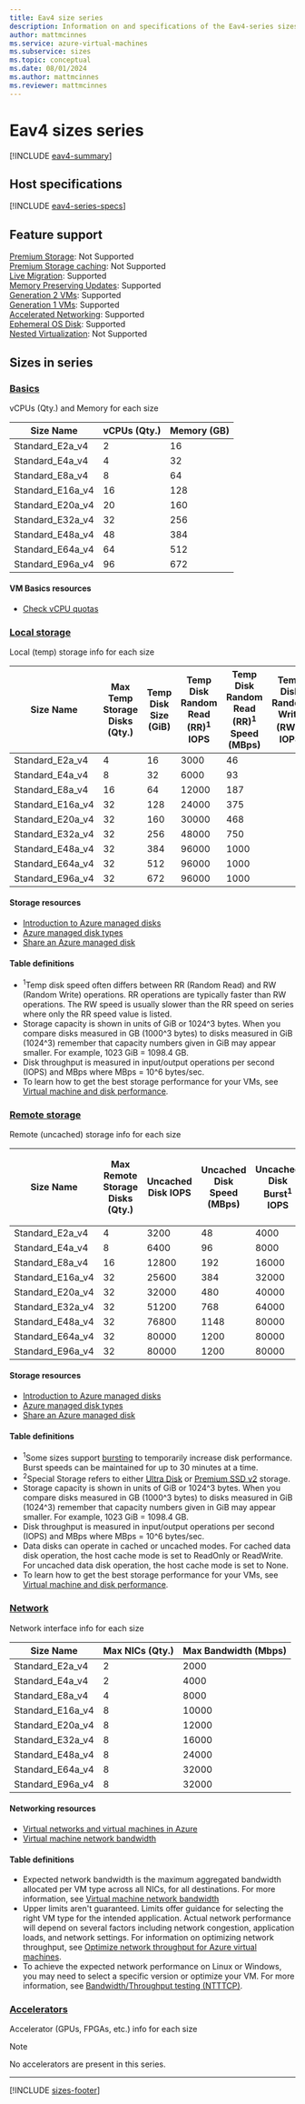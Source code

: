 ```yaml
---
title: Eav4 size series
description: Information on and specifications of the Eav4-series sizes
author: mattmcinnes
ms.service: azure-virtual-machines
ms.subservice: sizes
ms.topic: conceptual
ms.date: 08/01/2024
ms.author: mattmcinnes
ms.reviewer: mattmcinnes
---
```


# Eav4 sizes series

[!INCLUDE [eav4-summary](./includes/eav4-series-summary.md)]

## Host specifications
[!INCLUDE [eav4-series-specs](./includes/eav4-series-specs.md)]

## Feature support
[Premium Storage](../../premium-storage-performance.md): Not Supported <br>[Premium Storage caching](../../premium-storage-performance.md): Not Supported <br>[Live Migration](../../maintenance-and-updates.md): Supported <br>[Memory Preserving Updates](../../maintenance-and-updates.md): Supported <br>[Generation 2 VMs](../../generation-2.md): Supported <br>[Generation 1 VMs](../../generation-2.md): Supported <br>[Accelerated Networking](../../../virtual-network/create-vm-accelerated-networking-cli.md): Supported <br>[Ephemeral OS Disk](../../ephemeral-os-disks.md): Supported <br>[Nested Virtualization](/virtualization/hyper-v-on-windows/user-guide/nested-virtualization): Not Supported <br>

## Sizes in series

### [Basics](#tab/sizebasic)

vCPUs (Qty.) and Memory for each size

| Size Name | vCPUs (Qty.) | Memory (GB) |
| --- | --- | --- |
| Standard_E2a_v4 | 2 | 16 |
| Standard_E4a_v4 | 4 | 32 |
| Standard_E8a_v4 | 8 | 64 |
| Standard_E16a_v4 | 16 | 128 |
| Standard_E20a_v4 | 20 | 160 |
| Standard_E32a_v4 | 32 | 256 |
| Standard_E48a_v4 | 48 | 384 |
| Standard_E64a_v4 | 64 | 512 |
| Standard_E96a_v4 | 96 | 672 |

#### VM Basics resources
- [Check vCPU quotas](../../../virtual-machines/quotas.md)

### [Local storage](#tab/sizestoragelocal)

Local (temp) storage info for each size

| Size Name | Max Temp Storage Disks (Qty.) | Temp Disk Size (GiB) | Temp Disk Random Read (RR)<sup>1</sup> IOPS | Temp Disk Random Read (RR)<sup>1</sup> Speed (MBps) | Temp Disk Random Write (RW)<sup>1</sup> IOPS | Temp Disk Random Write (RW)<sup>1</sup> Speed (MBps) | Local-Special-Disk-Count | Local-Special-Disk-Size-GB | Local-Special-Disk-RR-IOPS | Local-Special-Disk-RR-MBps |
| --- | --- | --- | --- | --- | --- | --- | --- | --- | --- | --- |
| Standard_E2a_v4 | 4 | 16 | 3000 | 46 |  | 23 |  |  |  |  |
| Standard_E4a_v4 | 8 | 32 | 6000 | 93 |  | 46 |  |  |  |  |
| Standard_E8a_v4 | 16 | 64 | 12000 | 187 |  | 93 |  |  |  |  |
| Standard_E16a_v4 | 32 | 128 | 24000 | 375 |  | 187 |  |  |  |  |
| Standard_E20a_v4 | 32 | 160 | 30000 | 468 |  | 234 |  |  |  |  |
| Standard_E32a_v4 | 32 | 256 | 48000 | 750 |  | 375 |  |  |  |  |
| Standard_E48a_v4 | 32 | 384 | 96000 | 1000 |  | 500 |  |  |  |  |
| Standard_E64a_v4 | 32 | 512 | 96000 | 1000 |  | 500 |  |  |  |  |
| Standard_E96a_v4 | 32 | 672 | 96000 | 1000 |  | 500 |  |  |  |  |

#### Storage resources
- [Introduction to Azure managed disks](../../../virtual-machines/managed-disks-overview.md)
- [Azure managed disk types](../../../virtual-machines/disks-types.md)
- [Share an Azure managed disk](../../../virtual-machines/disks-shared.md)

#### Table definitions
- <sup>1</sup>Temp disk speed often differs between RR (Random Read) and RW (Random Write) operations. RR operations are typically faster than RW operations. The RW speed is usually slower than the RR speed on series where only the RR speed value is listed.
- Storage capacity is shown in units of GiB or 1024^3 bytes. When you compare disks measured in GB (1000^3 bytes) to disks measured in GiB (1024^3) remember that capacity numbers given in GiB may appear smaller. For example, 1023 GiB = 1098.4 GB.
- Disk throughput is measured in input/output operations per second (IOPS) and MBps where MBps = 10^6 bytes/sec.
- To learn how to get the best storage performance for your VMs, see [Virtual machine and disk performance](../../../virtual-machines/disks-performance.md).

### [Remote storage](#tab/sizestorageremote)

Remote (uncached) storage info for each size

| Size Name | Max Remote Storage Disks (Qty.) | Uncached Disk IOPS | Uncached Disk Speed (MBps) | Uncached Disk Burst<sup>1</sup> IOPS | Uncached Disk Burst<sup>1</sup> Speed (MBps) | Uncached Special<sup>2</sup> Disk IOPS | Uncached Special<sup>2</sup> Disk Speed (MBps) | Uncached Burst<sup>1</sup> Special<sup>2</sup> Disk IOPS | Uncached Burst<sup>1</sup> Special<sup>2</sup> Disk Speed (MBps) |
| --- | --- | --- | --- | --- | --- | --- | --- | --- | --- |
| Standard_E2a_v4 | 4 | 3200 | 48 | 4000 | 200 |  |  |  |  |
| Standard_E4a_v4 | 8 | 6400 | 96 | 8000 | 200 |  |  |  |  |
| Standard_E8a_v4 | 16 | 12800 | 192 | 16000 | 400 |  |  |  |  |
| Standard_E16a_v4 | 32 | 25600 | 384 | 32000 | 800 |  |  |  |  |
| Standard_E20a_v4 | 32 | 32000 | 480 | 40000 | 1000 |  |  |  |  |
| Standard_E32a_v4 | 32 | 51200 | 768 | 64000 | 1600 |  |  |  |  |
| Standard_E48a_v4 | 32 | 76800 | 1148 | 80000 | 2000 |  |  |  |  |
| Standard_E64a_v4 | 32 | 80000 | 1200 | 80000 | 2000 |  |  |  |  |
| Standard_E96a_v4 | 32 | 80000 | 1200 | 80000 | 2000 |  |  |  |  |

#### Storage resources
- [Introduction to Azure managed disks](../../../virtual-machines/managed-disks-overview.md)
- [Azure managed disk types](../../../virtual-machines/disks-types.md)
- [Share an Azure managed disk](../../../virtual-machines/disks-shared.md)

#### Table definitions
- <sup>1</sup>Some sizes support [bursting](../../disk-bursting.md) to temporarily increase disk performance. Burst speeds can be maintained for up to 30 minutes at a time.
- <sup>2</sup>Special Storage refers to either [Ultra Disk](../../../virtual-machines/disks-enable-ultra-ssd.md) or [Premium SSD v2](../../../virtual-machines/disks-deploy-premium-v2.md) storage.
- Storage capacity is shown in units of GiB or 1024^3 bytes. When you compare disks measured in GB (1000^3 bytes) to disks measured in GiB (1024^3) remember that capacity numbers given in GiB may appear smaller. For example, 1023 GiB = 1098.4 GB.
- Disk throughput is measured in input/output operations per second (IOPS) and MBps where MBps = 10^6 bytes/sec.
- Data disks can operate in cached or uncached modes. For cached data disk operation, the host cache mode is set to ReadOnly or ReadWrite. For uncached data disk operation, the host cache mode is set to None.
- To learn how to get the best storage performance for your VMs, see [Virtual machine and disk performance](../../../virtual-machines/disks-performance.md).


### [Network](#tab/sizenetwork)

Network interface info for each size

| Size Name | Max NICs (Qty.) | Max Bandwidth (Mbps) |
| --- | --- | --- |
| Standard_E2a_v4 | 2 | 2000 |
| Standard_E4a_v4 | 2 | 4000 |
| Standard_E8a_v4 | 4 | 8000 |
| Standard_E16a_v4 | 8 | 10000 |
| Standard_E20a_v4 | 8 | 12000 |
| Standard_E32a_v4 | 8 | 16000 |
| Standard_E48a_v4 | 8 | 24000 |
| Standard_E64a_v4 | 8 | 32000 |
| Standard_E96a_v4 | 8 | 32000 |

#### Networking resources
- [Virtual networks and virtual machines in Azure](../../../virtual-network/network-overview.md)
- [Virtual machine network bandwidth](../../../virtual-network/virtual-machine-network-throughput.md)

#### Table definitions
- Expected network bandwidth is the maximum aggregated bandwidth allocated per VM type across all NICs, for all destinations. For more information, see [Virtual machine network bandwidth](../../../virtual-network/virtual-machine-network-throughput.md)
- Upper limits aren't guaranteed. Limits offer guidance for selecting the right VM type for the intended application. Actual network performance will depend on several factors including network congestion, application loads, and network settings. For information on optimizing network throughput, see [Optimize network throughput for Azure virtual machines](../../../virtual-network/virtual-network-optimize-network-bandwidth.md). 
-  To achieve the expected network performance on Linux or Windows, you may need to select a specific version or optimize your VM. For more information, see [Bandwidth/Throughput testing (NTTTCP)](../../../virtual-network/virtual-network-bandwidth-testing.md).

### [Accelerators](#tab/sizeaccelerators)

Accelerator (GPUs, FPGAs, etc.) info for each size

> [!NOTE]
> No accelerators are present in this series.

---

[!INCLUDE [sizes-footer](../includes/sizes-footer.md)]
